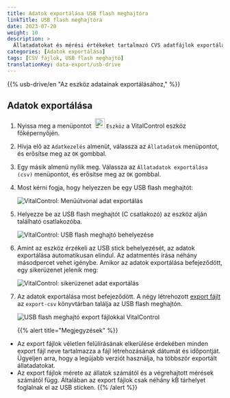 ```yaml
---
title: Adatok exportálása USB flash meghajtóra
linkTitle: USB flash meghajtóra
date: 2023-07-20
weight: 10
description: >
  Állatadatokat és mérési értékeket tartalmazó CVS adatfájlok exportálása a VitalControl eszközről egy USB flash meghajtóra.
categories: [Adatok exportálása]
tags: [CSV fájlok, USB flash meghajtó]
translationKey: data-export/usb-drive
---
```

{{% usb-drive/en "Az eszköz adatainak exportálásához," %}}

## Adatok exportálása

1. Nyissa meg a menüpontot &nbsp;<img src="/icons/device.svg" width="23" align="bottom" alt="Eszköz" /> `Eszköz` a VitalControl eszköz főképernyőjén.

2. Hívja elő az `Adatkezelés` almenüt, válassza az `Állatadatok` menüpontot, és erősítse meg az `OK` gombbal.

3. Egy másik almenü nyílik meg. Válassza az `Állatadatok exportálása (csv)` menüpontot, és erősítse meg az `OK` gombbal.

4. Most kérni fogja, hogy helyezzen be egy USB flash meghajtót:

   ![VitalControl: Menüútvonal adat exportálás](../images/data-export.png "Adatok exportálásának előhívása")

5. Helyezze be az USB flash meghajtót (C csatlakozó) az eszköz alján található csatlakozóba.

   ![VitalControl: USB flash meghajtó behelyezése](/images/firmware/update/plug-in-dual-usb-stick.svg "USB flash meghajtó behelyezése")

6. Amint az eszköz érzékeli az USB stick behelyezését, az adatok exportálása automatikusan elindul. Az adatmentés írása néhány másodpercet vehet igénybe. Amikor az adatok exportálása befejeződött, egy sikerüzenet jelenik meg:

   ![VitalControl: sikerüzenet adat exportálás](../images/success-data-export.png "Sikeres adat exportálás")

7. Az adatok exportálása most befejeződött. A négy létrehozott [export fájlt](../export-files/) az `export-csv` könyvtárban találja az USB flash meghajtón.

   ![USB flash meghajtó export fájlokkal VitalControl](../images/export-files.png "Export fájlok USB flash meghajtón")

   {{% alert title="Megjegyzések" %}}
  - Az export fájlok véletlen felülírásának elkerülése érdekében minden export fájl neve tartalmazza a fájl létrehozásának dátumát és időpontját. Ügyeljen arra, hogy a legújabb verziót használja, ha többször exportált állatadatokat.
  - Az export fájlok mérete az állatok számától és a végrehajtott mérések számától függ. Általában az export fájlok csak néhány kB tárhelyet foglalnak el az USB sticken.
   {{% /alert %}}
